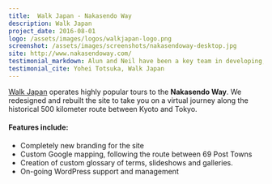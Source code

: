 ```yaml
---
title:  Walk Japan - Nakasendo Way
description: Walk Japan
project_date: 2016-08-01
logo: /assets/images/logos/walkjapan-logo.png
screenshot: /assets/images/screenshots/nakasendoway-desktop.jpg
site: http://www.nakasendoway.com/
testimonial_markdown: Alun and Neil have been a key team in developing, managing and maintaining resource websites for the Walk Japan brand. Eye Division team are not only pleasurable team-mates to work with, they are technically proficient, friendly, punctual and responsibl, qualities which are often hard to find. Whenever any issues arose, they were always on hand to rescue us very quickly. I am glad that we could build trust, and hope to continue our great working relationship with the team!
testimonial_cite: Yohei Totsuka, Walk Japan
---
```


[Walk Japan](http://www.walkjapan.com) operates highly popular tours to the **Nakasendo Way**. We redesigned and rebuilt the site to take you on a virtual journey along the historical 500 kilometer route between Kyoto and Tokyo.  

<h4>Features include:</h4>
<ul class="list-group">
<li class="list-group-item">Completely new branding for the site</li>
<li class="list-group-item">Custom Google mapping, following the route between 69 Post Towns</li>
<li class="list-group-item">Creation of custom glossary of terms, slideshows and galleries.</li>
<li class="list-group-item">On-going WordPress support and management</li>
</ul>
